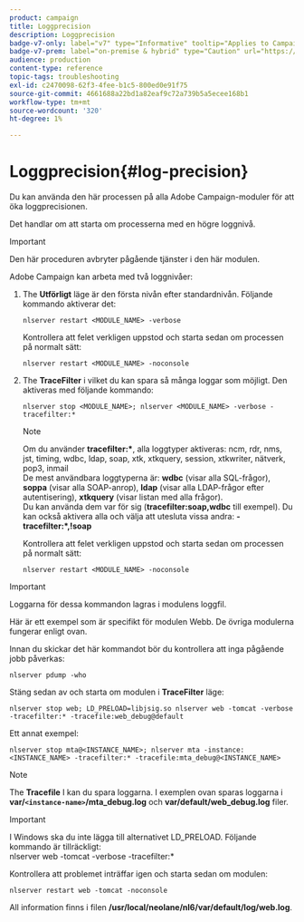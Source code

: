 ```yaml
---
product: campaign
title: Loggprecision
description: Loggprecision
badge-v7-only: label="v7" type="Informative" tooltip="Applies to Campaign Classic v7 only"
badge-v7-prem: label="on-premise & hybrid" type="Caution" url="https://experienceleague.adobe.com/docs/campaign-classic/using/installing-campaign-classic/architecture-and-hosting-models/hosting-models-lp/hosting-models.html" tooltip="Applies to on-premise and hybrid deployments only"
audience: production
content-type: reference
topic-tags: troubleshooting
exl-id: c2470098-62f3-4fee-b1c5-800ed0e91f75
source-git-commit: 4661688a22bd1a82eaf9c72a739b5a5ecee168b1
workflow-type: tm+mt
source-wordcount: '320'
ht-degree: 1%

---
```


# Loggprecision{#log-precision}



Du kan använda den här processen på alla Adobe Campaign-moduler för att öka loggprecisionen.

Det handlar om att starta om processerna med en högre loggnivå.

>[!IMPORTANT]
>
>Den här proceduren avbryter pågående tjänster i den här modulen.

Adobe Campaign kan arbeta med två loggnivåer:

1. The **Utförligt** läge är den första nivån efter standardnivån. Följande kommando aktiverar det:

   ```
   nlserver restart <MODULE_NAME> -verbose 
   ```

   Kontrollera att felet verkligen uppstod och starta sedan om processen på normalt sätt:

   ```
   nlserver restart <MODULE_NAME> -noconsole
   ```

1. The **TraceFilter** i vilket du kan spara så många loggar som möjligt. Den aktiveras med följande kommando:

   ```
   nlserver stop <MODULE_NAME>; nlserver <MODULE_NAME> -verbose -tracefilter:*
   ```

   >[!NOTE]
   >
   >Om du använder **tracefilter:&#42;**, alla loggtyper aktiveras: ncm, rdr, nms, jst, timing, wdbc, ldap, soap, xtk, xtkquery, session, xtkwriter, nätverk, pop3, inmail\
   >De mest användbara loggtyperna är: **wdbc** (visar alla SQL-frågor), **soppa** (visar alla SOAP-anrop), **ldap** (visar alla LDAP-frågor efter autentisering), **xtkquery** (visar listan med alla frågor).\
   >Du kan använda dem var för sig (**tracefilter:soap,wdbc** till exempel). Du kan också aktivera alla och välja att utesluta vissa andra: **-tracefilter:&#42;,!soap**

   Kontrollera att felet verkligen uppstod och starta sedan om processen på normalt sätt:

   ```
   nlserver restart <MODULE_NAME> -noconsole
   ```

>[!IMPORTANT]
>
>Loggarna för dessa kommandon lagras i modulens loggfil.

Här är ett exempel som är specifikt för modulen Webb. De övriga modulerna fungerar enligt ovan.

Innan du skickar det här kommandot bör du kontrollera att inga pågående jobb påverkas:

```
nlserver pdump -who
```

Stäng sedan av och starta om modulen i **TraceFilter** läge:

```
nlserver stop web; LD_PRELOAD=libjsig.so nlserver web -tomcat -verbose -tracefilter:* -tracefile:web_debug@default
```

Ett annat exempel:

```
nlserver stop mta@<INSTANCE_NAME>; nlserver mta -instance:<INSTANCE_NAME> -tracefilter:* -tracefile:mta_debug@<INSTANCE_NAME>
```

>[!NOTE]
>
>The **Tracefile** I kan du spara loggarna. I exemplen ovan sparas loggarna i **var/`<instance-name>`/mta_debug.log** och **var/default/web_debug.log** filer.

>[!IMPORTANT]
>
>I Windows ska du inte lägga till alternativet LD_PRELOAD. Följande kommando är tillräckligt:\
>nlserver web -tomcat -verbose -tracefilter:&#42;

Kontrollera att problemet inträffar igen och starta sedan om modulen:

```
nlserver restart web -tomcat -noconsole
```

All information finns i filen **/usr/local/neolane/nl6/var/default/log/web.log**.
